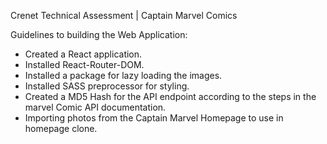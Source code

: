 Crenet Technical Assessment | Captain Marvel Comics

Guidelines to building the Web Application:
  - Created a React application.
  - Installed React-Router-DOM.
  - Installed a package for lazy loading the images.
  - Installed SASS preprocessor for styling.
  - Created a MD5 Hash for the API endpoint according to the steps in the marvel Comic API documentation.
  - Importing photos from the Captain Marvel Homepage to use in homepage clone.

